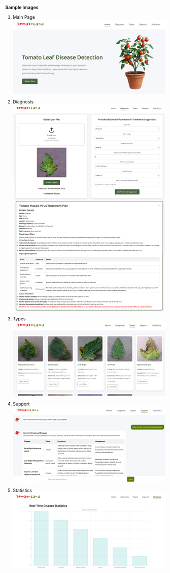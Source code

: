 **Sample Images**

1. Main Page
![Main Page](assets/MainPage.png)

2. Diagnosis
![Diagnosis](assets/Diagnosis.png)

3. Types
![Types](assets/Types.png)

4. Support
![Support](assets/Support.png)

5. Statistics
![Statistic](assets/Statistic.png)
